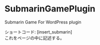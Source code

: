 # SubmarinGamePlugin
Submarin Game For WordPress plugin

ショートコード: [insert_submarin]  
これをページの中に記述する。

